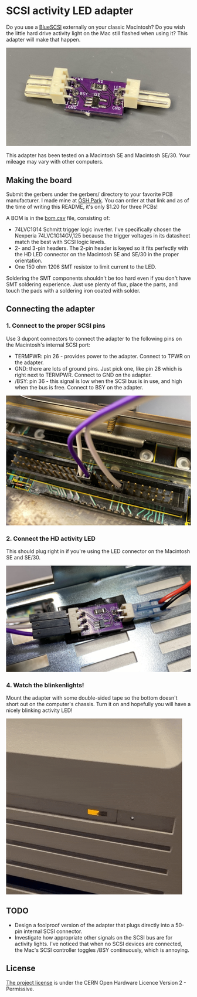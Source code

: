 # SCSI activity LED adapter #

Do you use a [BlueSCSI](https://github.com/erichelgeson/bluescsi) externally on your classic Macintosh? Do you wish the little hard drive activity light on the Mac still flashed when using it? This adapter will make that happen.

<img alt="assembled SCSI activity LED adapter" src="images/assembled.jpg">

This adapter has been tested on a Macintosh SE and Macintosh SE/30. Your mileage may vary with other computers.

## Making the board ##

Submit the gerbers under the gerbers/ directory to your favorite PCB manufacturer. I made mine at [OSH Park](https://oshpark.com/shared_projects/9X7GausD). You can order at that link and as of the time of writing this README, it's only $1.20 for three PCBs!

A BOM is in the [bom.csv](bom.csv) file, consisting of:

- 74LVC1G14 Schmitt trigger logic inverter. I've specifically chosen the Nexperia 74LVC1G14GV,125 because the trigger voltages in its datasheet match the best with SCSI logic levels.
- 2- and 3-pin headers. The 2-pin header is keyed so it fits perfectly with the HD LED connector on the Macintosh SE and SE/30 in the proper orientation.
- One 150 ohm 1206 SMT resistor to limit current to the LED.

Soldering the SMT components shouldn't be too hard even if you don't have SMT soldering experience. Just use plenty of flux, place the parts, and touch the pads with a soldering iron coated with solder.

## Connecting the adapter ##

### 1. Connect to the proper SCSI pins ###

Use 3 dupont connectors to connect the adapter to the following pins on the Macintosh's internal SCSI port:

- TERMPWR: pin 26 - provides power to the adapter. Connect to TPWR on the adapter.
- GND: there are lots of ground pins. Just pick one, like pin 28 which is right next to TERMPWR. Connect to GND on the adapter.
- /BSY: pin 36 - this signal is low when the SCSI bus is in use, and high when the bus is free. Connect to BSY on the adapter.

<img alt="connecting to the SCSI port" src="images/connect1.jpg">

### 2. Connect the HD activity LED ###

This should plug right in if you're using the LED connector on the Macintosh SE and SE/30.

<img alt="connecting the activity LED" src="images/connect2.jpg">

### 4. Watch the blinkenlights! ###

Mount the adapter with some double-sided tape so the bottom doesn't short out on the computer's chassis. Turn it on and hopefully you will have a nicely blinking activity LED!

<img alt="GIF of blinking hard drive light" src="images/blinkenlights.gif">

## TODO ##

- Design a foolproof version of the adapter that plugs directly into a 50-pin internal SCSI connector.
- Investigate how appropriate other signals on the SCSI bus are for activity lights. I've noticed that when no SCSI devices are connected, the Mac's SCSI controller toggles /BSY continuously, which is annoying.

## License ##

[The project license](LICENSE.txt) is under the CERN Open Hardware Licence Version 2 - Permissive.
